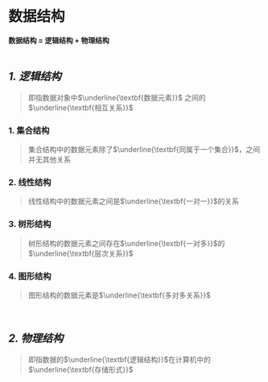 
# 数据结构
**数据结构 = 逻辑结构 + 物理结构**
</br>
</br>
## _1. 逻辑结构_
>即指数据对象中$\underline{\textbf{数据元素}}$ 之间的$\underline{\textbf{相互关系}}$

### 1. 集合结构
>集合结构中的数据元素除了$\underline{\textbf{同属于一个集合}}$，之间并无其他关系

### 2. 线性结构
>线性结构中的数据元素之间是$\underline{\textbf{一对一}}$的关系

### 3. 树形结构
>树形结构的数据元素之间存在$\underline{\textbf{一对多}}$的$\underline{\textbf{层次关系}}$

### 4. 图形结构
>图形结构的数据元素是$\underline{\textbf{多对多关系}}$
</br>

## _2. 物理结构_
>即指数据的$\underline{\textbf{逻辑结构}}$在计算机中的$\underline{\textbf{存储形式}}$
